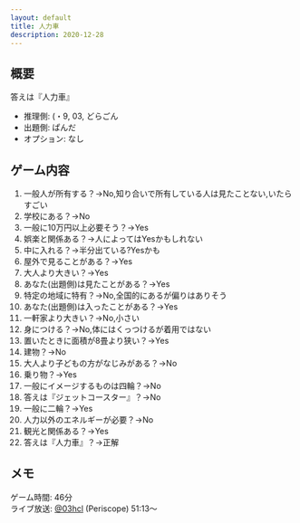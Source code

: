 ```yaml
---
layout: default
title: 人力車
description: 2020-12-28
---
```


## 概要

答えは『人力車』

- 推理側: (・9, 03, どらごん
- 出題側: ぱんだ
- オプション: なし

## ゲーム内容

1. 一般人が所有する？→No,知り合いで所有している人は見たことない,いたらすごい
2. 学校にある？→No
3. 一般に10万円以上必要そう？→Yes
4. 娯楽と関係ある？→人によってはYesかもしれない
5. 中に入れる？→半分出ている?Yesかも
6. 屋外で見ることがある？→Yes
7. 大人より大きい？→Yes
8. あなた(出題側)は見たことがある？→Yes
9. 特定の地域に特有？→No,全国的にあるが偏りはありそう
10. あなた(出題側)は入ったことがある？→Yes
11. 一軒家より大きい？→No,小さい
12. 身につける？→No,体にはくっつけるが着用ではない
13. 置いたときに面積が8畳より狭い？→Yes
14. 建物？→No
15. 大人より子どもの方がなじみがある？→No
16. 乗り物？→Yes
17. 一般にイメージするものは四輪？→No
18. 答えは『ジェットコースター』？→No
19. 一般に二輪？→Yes
20. 人力以外のエネルギーが必要？→No
21. 観光と関係ある？→Yes
22. 答えは『人力車』？→正解

## メモ

ゲーム時間: 46分  
ライブ放送: [@03hcl](https://www.periscope.tv/03hcl/1yNGaWlvEPdxj?t=51m13s) (Periscope) 51:13～
